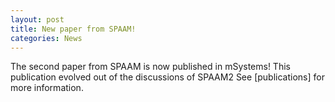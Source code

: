 ```yaml
---
layout: post
title: New paper from SPAAM!
categories: News
---
```


The second paper from SPAAM is now published in mSystems! This publication evolved out of the discussions of SPAAM2 See [publications] for more information.